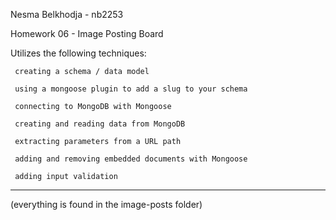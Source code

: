 Nesma Belkhodja - nb2253

Homework 06 - Image Posting Board

Utilizes the following techniques:

     creating a schema / data model

     using a mongoose plugin to add a slug to your schema

     connecting to MongoDB with Mongoose

     creating and reading data from MongoDB

     extracting parameters from a URL path

     adding and removing embedded documents with Mongoose

     adding input validation




----------------------------------------------------
(everything is found in the image-posts folder)
